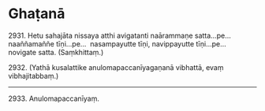 

# Ghaṭanā





2931\. Hetu sahajāta nissaya atthi avigatanti naārammaṇe satta…pe…  naaññamaññe tīṇi…pe…  nasampayutte tīṇi, navippayutte tīṇi…pe…  novigate satta. (Saṃkhittaṃ.)

2932\. (Yathā kusalattike anulomapaccanīyagaṇanā vibhattā, evaṃ vibhajitabbaṃ.)

---

2933\. Anulomapaccanīyaṃ.





